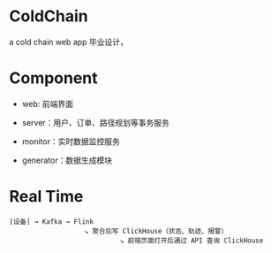 # ColdChain

a cold chain web app 毕业设计，

# Component

- web: 前端界面

- server：用户、订单、路径规划等事务服务

- monitor：实时数据监控服务

- generator：数据生成模块

# Real Time

```
[设备] → Kafka → Flink
                   ↘ 聚合后写 ClickHouse（状态、轨迹、报警）
                            ↘ 前端页面打开后通过 API 查询 ClickHouse
```
